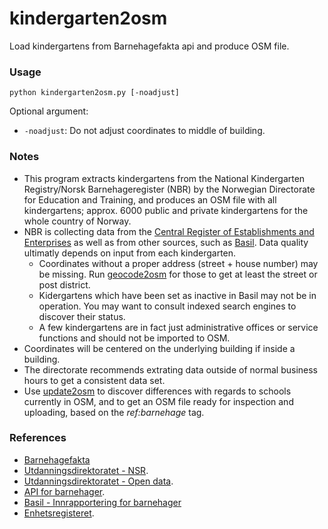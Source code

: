 # kindergarten2osm
Load kindergartens from Barnehagefakta api and produce OSM file. 

### Usage ###

<code>python kindergarten2osm.py [-noadjust]</code>

Optional argument:
* <code>-noadjust</code>: Do not adjust coordinates to middle of building.

### Notes ###

* This program extracts kindergartens from the National Kindergarten Registry/Norsk Barnehageregister (NBR) by the Norwegian Directorate for Education and Training, and produces an OSM file with all kindergartens; approx. 6000 public and private kindergartens for the whole country of Norway.
* NBR is collecting data from the [Central Register of Establishments and Enterprises](https://www.brreg.no/produkter-og-tjenester/apne-data/opplysninger-om-virksomheter/) as well as from other sources, such as [Basil](https://basil.udir.no/). Data quality ultimatly depends on input from each kindergarten.
  * Coordinates without a proper address (street + house number) may be missing. Run [geocode2osm](https://github.com/NKAmapper/geocode2osm) for those to get at least the street or post district.
  * Kidergartens which have been set as inactive in Basil may not be in operation. You may want to consult indexed search engines to discover their status.
  * A few kindergartens are in fact just administrative offices or service functions and should not be imported to OSM.
* Coordinates will be centered on the underlying building if inside a building.
* The directorate recommends extrating data outside of normal business hours to get a consistent data set.
* Use [update2osm](https://github.com/osmno/update2osm) to discover differences with regards to schools currently in OSM, and to get an OSM file ready for inspection and uploading, based on the _ref:barnehage_ tag.

### References ###

* [Barnehagefakta](https://www.barnehagefakta.no)
* [Utdanningsdirektoratet - NSR](https://nsr.udir.no).
* [Utdanningsdirektoratet - Open data](https://www.udir.no/om-udir/data).
* [API for barnehager](https://data-nbr.udir.no/swagger/index.html).
* [Basil - Innrapportering for barnehager](https://basil.udir.no/)
* [Enhetsregisteret](https://www.brreg.no/produkter-og-tjenester/apne-data/opplysninger-om-virksomheter/).
